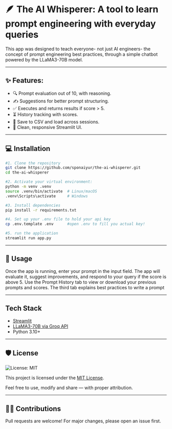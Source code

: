 # 🪶 The AI Whisperer: A tool to learn prompt engineering with everyday queries
This app was designed to teach everyone- not just AI engineers- the concept of prompt engineering best practices, through a simple chatbot powered by the LLaMA3-70B model.

---
## ✨ Features:
- 🔍 Prompt evaluation out of 10, with reasoning.
- ✍️ Suggestions for better prompt structuring.
- ✅ Executes and returns results if score > 5.
- ⏳ History tracking with scores.
- 💾 Save to CSV and load across sessions.
- 📐 Clean, responsive Streamlit UI.

---
## 💻 Installation
```bash
#1. Clone the repository
git clone https://github.com/sponaiyur/the-ai-whisperer.git
cd the-ai-whisperer

#2. Activate your virtual environment:
python -m venv .venv
source .venv/bin/activate  # Linux/macOS
.venv\Scripts\activate     # Windows

#3. Install dependencies
pip install -r requirements.txt

#4. Set up your .env file to hold your api key
cp .env.template .env      #open .env to fill you actual key!

#5. run the application
streamlit run app.py
```
---
## 🚀 Usage
Once the app is running, enter your prompt in the input field. The app will evaluate it, suggest improvements, and respond to your query if the score is above 5. Use the Prompt History tab to view or download your previous prompts and scores. The third tab explains best practices to write a prompt

---
## Tech Stack
- [Streamlit](https://streamlit.io/)
- [LLaMA3-70B via Groq API](https://console.groq.com/)
- Python 3.10+

---

## 🛡️ License
![License: MIT](https://img.shields.io/badge/License-MIT-yellow.svg)

This project is licensed under the [MIT License](LICENSE).

Feel free to use, modify and share — with proper attribution. 

---
## 🙋‍♀️ Contributions
Pull requests are welcome! For major changes, please open an issue first.
